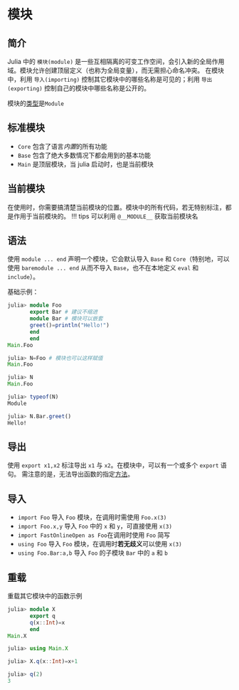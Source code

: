 # 模块
## 简介
Julia 中的 `模块(module)` 是一些互相隔离的可变工作空间，会引入新的全局作用域。模块允许创建顶层定义（也称为全局变量），而无需担心命名冲突。
在模块中，利用 `导入(importing)` 控制其它模块中的哪些名称是可见的；利用 `导出(exporting)` 控制自己的模块中哪些名称是公开的。

模块的[类型](typesystem.md)是`Module`

## 标准模块
* `Core` 包含了语言*内置*的所有功能
* `Base` 包含了绝大多数情况下都会用到的基本功能
* `Main` 是顶层模块，当 julia 启动时，也是当前模块

## 当前模块
在使用时，你需要搞清楚当前模块的位置。模块中的所有代码，若无特别标注，都是作用于当前模块的。
!!! tips
	可以利用 `@__MODULE__` 获取当前模块名

## 语法
使用 `module ... end` 声明一个模块，它会默认导入 `Base` 和 `Core`（特别地，可以使用 `baremodule ... end` 从而不导入 `Base`，也不在本地定义 `eval` 和 `include`）。

基础示例：
```jl
julia> module Foo
       export Bar # 建议不缩进
       module Bar # 模块可以嵌套
       greet()=println("Hello!")
       end
       end
Main.Foo

julia> N=Foo # 模块也可以这样赋值
Main.Foo

julia> N
Main.Foo

julia> typeof(N)
Module

julia> N.Bar.greet()
Hello!
```

## 导出
使用 `export x1,x2` 标注导出 `x1` 与 `x2`。在模块中，可以有一个或多个 `export` 语句。
需注意的是，无法导出函数的指定[方法](method.md)。

## 导入
* `import Foo` 导入 `Foo` 模块，在调用时需使用 `Foo.x(3)`
* `import Foo.x,y` 导入 `Foo` 中的 `x` 和 `y`，可直接使用 `x(3)`
* `import FastOnlineOpen as Foo`在调用时使用 `Foo` 简写
* `using Foo` 导入 `Foo` 模块，在调用时**若无歧义**可以使用 `x(3)`
* `using Foo.Bar:a,b` 导入 `Foo` 的子模块 `Bar` 中的 `a` 和 `b`

## 重载
重载其它模块中的函数示例
```jl
julia> module X
       export q
       q(x::Int)=x
       end
Main.X

julia> using Main.X

julia> X.q(x::Int)=x+1

julia> q(2)
3
```
